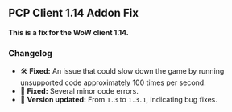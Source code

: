 ## PCP Client 1.14 Addon Fix

**This is a fix for the WoW client 1.14.**

### Changelog
- 🛠 **Fixed:** An issue that could slow down the game by running unsupported code approximately 100 times per second.
- 🐛 **Fixed:** Several minor code errors.
- 🔄 **Version updated:** From `1.3` to `1.3.1`, indicating bug fixes.
